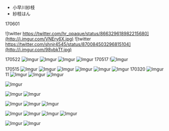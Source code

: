 * 小早川紗枝
* 紗枝はん


170601

![twitter https://twitter.com/hr_opaque/status/866329618982215680](http://i.imgur.com/VNEry6X.jpg)
![twitter https://twitter.com/shnjr4545/status/870084503296815104](http://i.imgur.com/98vbkTf.jpg)


170522
![Imgur](http://i.imgur.com/aQ1KMol.png)
![Imgur](http://i.imgur.com/KWdHu69.jpg)
![Imgur](http://i.imgur.com/PlmQBE3.png)
![Imgur](http://i.imgur.com/hvtZdDO.jpg)
170517
!![Imgur](http://i.imgur.com/zyCa1Js.jpg)


170515
![Imgur](http://i.imgur.com/05RC5Cj.jpg)
![Imgur](http://i.imgur.com/u8FkB2K.jpg)
![Imgur](http://i.imgur.com/vqJd0ud.jpg)
![Imgur](http://i.imgur.com/n6sSuSy.jpg)
![Imgur](http://i.imgur.com/KLFZbCM.jpg)
![Imgur](http://i.imgur.com/sTz4sa5.jpg)
170320
![Imgur](http://i.imgur.com/EFq78oD.jpg)
11
![Imgur](http://i.imgur.com/tRT1Dno.jpg)
![Imgur](http://i.imgur.com/SjXJEjf.jpg)
![Imgur](http://i.imgur.com/sYY7QE6.jpg)


![Imgur](http://i.imgur.com/ur7kAwZ.png)


![Imgur](http://i.imgur.com/9jKLoDf.jpg)
![Imgur](http://i.imgur.com/O2F4XKh.jpg)

![Imgur](http://i.imgur.com/yHBe7gu.jpg)
![Imgur](http://i.imgur.com/MUseutF.jpg)
![Imgur](http://i.imgur.com/GJc4Fgb.png)

![Imgur](http://i.imgur.com/r82NzeO.png)
![Imgur](http://i.imgur.com/feHs5ho.jpg)
![Imgur](http://i.imgur.com/UkK9nt5.jpg)
![Imgur](http://i.imgur.com/4NnKx5W.jpg)


![Imgur](http://i.imgur.com/ckTcMfZ.png)
![Imgur](http://i.imgur.com/uv7lCux.png)


